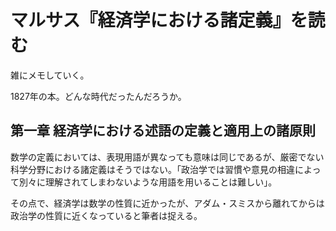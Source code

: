 # マルサス『経済学における諸定義』を読む

雑にメモしていく。

1827年の本。どんな時代だったんだろうか。

## 第一章 経済学における述語の定義と適用上の諸原則

数学の定義においては、表現用語が異なっても意味は同じであるが、厳密でない科学分野における諸定義はそうではない。「政治学では習慣や意見の相違によって別々に理解されてしまわないような用語を用いることは難しい」。

その点で、経済学は数学の性質に近かったが、アダム・スミスから離れてからは政治学の性質に近くなっていると筆者は捉える。
